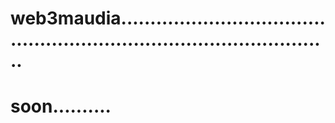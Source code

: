 # web3maudia..........................................................................................
# soon..........
